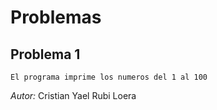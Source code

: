 # Problemas

## Problema 1

	El programa imprime los numeros del 1 al 100


*Autor:* Cristian Yael Rubi Loera
